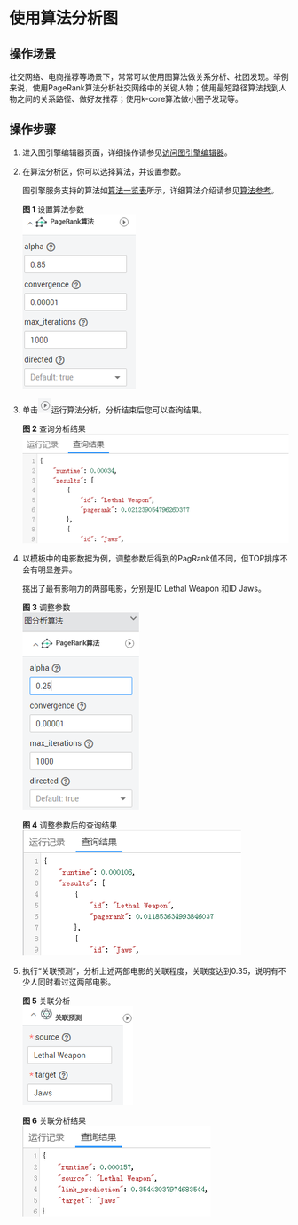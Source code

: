 # 使用算法分析图<a name="ges_01_0025"></a>

## 操作场景<a name="section28251916185816"></a>

社交网络、电商推荐等场景下，常常可以使用图算法做关系分析、社团发现。举例来说，使用PageRank算法分析社交网络中的关键人物；使用最短路径算法找到人物之间的关系路径、做好友推荐；使用k-core算法做小圈子发现等。

## 操作步骤<a name="section1059722175917"></a>

1.  进入图引擎编辑器页面，详细操作请参见[访问图引擎编辑器](访问图引擎编辑器.md)。
2.  在算法分析区，你可以选择算法，并设置参数。

    图引擎服务支持的算法如[算法一览表](算法一览表.md)所示，详细算法介绍请参见[算法参考](算法参考.md)。

    **图 1**  设置算法参数<a name="fig1247321712014"></a>  
    ![](figures/设置算法参数.png "设置算法参数")

3.  单击![](figures/icon-执行.png)运行算法分析，分析结束后您可以查询结果。

    **图 2**  查询分析结果<a name="fig031334612"></a>  
    ![](figures/查询分析结果.png "查询分析结果")

4.  以模板中的电影数据为例，调整参数后得到的PagRank值不同，但TOP排序不会有明显差异。

    挑出了最有影响力的两部电影，分别是ID Lethal Weapon 和ID Jaws。

    **图 3**  调整参数<a name="fig54621743201016"></a>  
    ![](figures/调整参数.png "调整参数")

    **图 4**  调整参数后的查询结果<a name="fig16462114331016"></a>  
    ![](figures/调整参数后的查询结果.png "调整参数后的查询结果")

5.  执行“关联预测”，分析上述两部电影的关联程度，关联度达到0.35，说明有不少人同时看过这两部电影。

    **图 5**  关联分析<a name="fig13556961112"></a>  
    ![](figures/关联分析.png "关联分析")

    **图 6**  关联分析结果<a name="fig641762211116"></a>  
    ![](figures/关联分析结果.png "关联分析结果")


